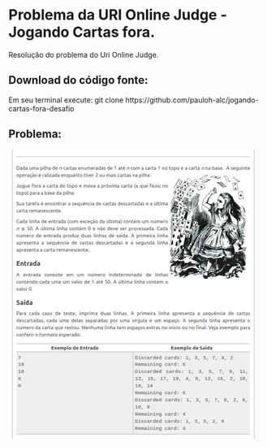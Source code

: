 <h1>Problema da URI Online Judge - Jogando Cartas fora.</h1>
<p>Resolução do problema do Uri Online Judge.</p>
<h2>Download do código fonte:</h2>
<p>Em seu terminal execute: git clone https://github.com/pauloh-alc/jogando-cartas-fora-desafio</p>
<h2>Problema:</h2>
<p><img src="/para_readme/jogando_cartas_fora.png"><p>
